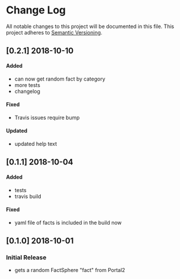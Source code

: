 # Change Log

All notable changes to this project will be documented in this file.
This project adheres to [Semantic Versioning](http://semver.org/).

## [0.2.1] 2018-10-10
#### Added
- can now get random fact by category
- more tests
- changelog

#### Fixed
- Travis issues require bump
  
#### Updated
- updated help text

## [0.1.1] 2018-10-04
#### Added
- tests
- travis build

#### Fixed
- yaml file of facts is included in the build now

## [0.1.0] 2018-10-01
### Initial Release
- gets a random FactSphere "fact" from Portal2